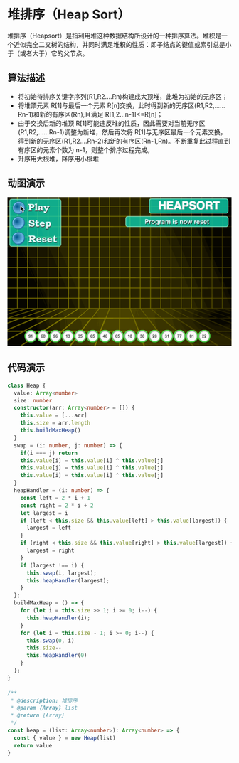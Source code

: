 # 堆排序（Heap Sort）

堆排序（Heapsort）是指利用堆这种数据结构所设计的一种排序算法。堆积是一个近似完全二叉树的结构，并同时满足堆积的性质：即子结点的键值或索引总是小于（或者大于）它的父节点。

## 算法描述

- 将初始待排序关键字序列(R1,R2….Rn)构建成大顶堆，此堆为初始的无序区；
- 将堆顶元素 R[1]与最后一个元素 R[n]交换，此时得到新的无序区(R1,R2,……Rn-1)和新的有序区(Rn),且满足 R[1,2…n-1]<=R[n]；
- 由于交换后新的堆顶 R[1]可能违反堆的性质，因此需要对当前无序区(R1,R2,……Rn-1)调整为新堆，然后再次将 R[1]与无序区最后一个元素交换，得到新的无序区(R1,R2….Rn-2)和新的有序区(Rn-1,Rn)。不断重复此过程直到有序区的元素个数为 n-1，则整个排序过程完成。
- 升序用大根堆，降序用小根堆

## 动图演示

![堆排序](../../../../assets/ranuts/sort/heap.gif)

## 代码演示

```ts
class Heap {
  value: Array<number>
  size: number
  constructor(arr: Array<number> = []) {
    this.value = [...arr]
    this.size = arr.length
    this.buildMaxHeap()
  }
  swap = (i: number, j: number) => {
    if(i === j) return
    this.value[i] = this.value[i] ^ this.value[j]
    this.value[j] = this.value[i] ^ this.value[j]
    this.value[i] = this.value[i] ^ this.value[j]
  }
  heapHandler = (i: number) => {
    const left = 2 * i + 1
    const right = 2 * i + 2
    let largest = i
    if (left < this.size && this.value[left] > this.value[largest]) {
      largest = left
    }
    if (right < this.size && this.value[right] > this.value[largest]) {
      largest = right
    }
    if (largest !== i) {
      this.swap(i, largest);
      this.heapHandler(largest);
    }
  };
  buildMaxHeap = () => {
    for (let i = this.size >> 1; i >= 0; i--) {
      this.heapHandler(i);
    }
    for (let i = this.size - 1; i >= 0; i--) {
      this.swap(0, i)
      this.size--
      this.heapHandler(0)
    }
  };
}

/**
 * @description: 堆排序
 * @param {Array} list
 * @return {Array}
 */
const heap = (list: Array<number>): Array<number> => {
  const { value } = new Heap(list)
  return value
}
```
